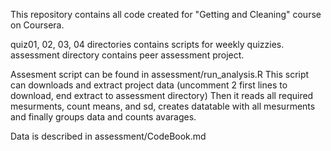 This repository contains all code created for "Getting and Cleaning" course on Coursera.

quiz01, 02, 03, 04 directories contains scripts for weekly quizzies.
assessment directory contains peer assessment project.

Assesment script can be found in assessment/run_analysis.R
This script can downloads and extract project data (uncomment 2 first lines to download, end extract to assessment directory)
Then it reads all required mesurments, count means, and sd, creates datatable with all mesurments and finally groups data and counts avarages.

Data is described in assessment/CodeBook.md
